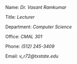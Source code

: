 Name: _Dr. Vasant Ramkumar_

Title: _Lecturer_

Department: _Computer Science_

Office: _CMAL 301_

Phone: _(512) 245-3409_

Email: _v_r72@txstate.edu_

